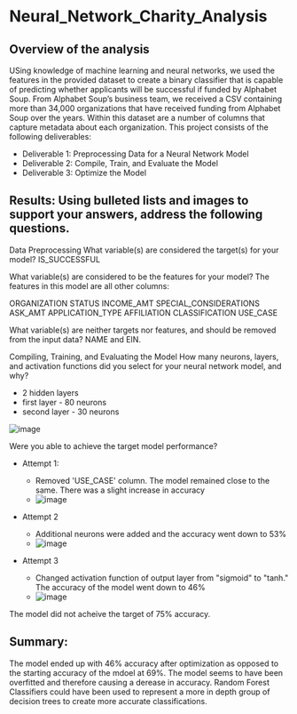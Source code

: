 # Neural_Network_Charity_Analysis

## Overview of the analysis
USing knowledge of machine learning and neural networks, we used the features in the provided dataset to create a binary classifier that is capable of predicting whether applicants will be successful if funded by Alphabet Soup. From Alphabet Soup’s business team, we received a CSV containing more than 34,000 organizations that have received funding from Alphabet Soup over the years. Within this dataset are a number of columns that capture metadata about each organization. 
This project consists of the following deliverables:

- Deliverable 1: Preprocessing Data for a Neural Network Model
- Deliverable 2: Compile, Train, and Evaluate the Model
- Deliverable 3: Optimize the Model

## Results: Using bulleted lists and images to support your answers, address the following questions.

Data Preprocessing
What variable(s) are considered the target(s) for your model?
IS_SUCCESSFUL

What variable(s) are considered to be the features for your model?
The features in this model are all other columns:

ORGANIZATION
STATUS
INCOME_AMT
SPECIAL_CONSIDERATIONS
ASK_AMT
APPLICATION_TYPE
AFFILIATION
CLASSIFICATION
USE_CASE


What variable(s) are neither targets nor features, and should be removed from the input data?
NAME and EIN.

Compiling, Training, and Evaluating the Model
How many neurons, layers, and activation functions did you select for your neural network model, and why?
- 2 hidden layers
- first layer - 80 neurons
- second layer - 30 neurons

![image](https://user-images.githubusercontent.com/84201614/138983867-70aa8770-748e-4ba6-85d0-fea9f4ffa177.png)


Were you able to achieve the target model performance?

- Attempt 1:
    - Removed 'USE_CASE' column. The model remained close to the same. There was a slight increase in accuracy
    - ![image](https://user-images.githubusercontent.com/84201614/138984586-7501e5f2-24ee-4e88-8acd-90f4bfef063a.png)

- Attempt 2
    - Additional neurons were added and the accuracy went down to 53%
    - ![image](https://user-images.githubusercontent.com/84201614/138984898-74d7d194-0bd7-4834-bc48-040015ffb202.png)

- Attempt 3
    - Changed activation function of output layer from "sigmoid" to "tanh." The accuracy of the model went down to 46%
    - ![image](https://user-images.githubusercontent.com/84201614/138985118-4b2d1a04-2f5c-4eec-8eb4-813c7668dd22.png)

The model did not acheive the target of 75% accuracy. 


## Summary:
The model ended up with 46% accuracy after optimization as opposed to the starting accuracy of the mdoel at 69%. The model seems to have been overfitted and therefore causing a derease in accuracy. Random Forest Classifiers could have been used to represent a more in depth group of decision trees to create more accurate classifications.
